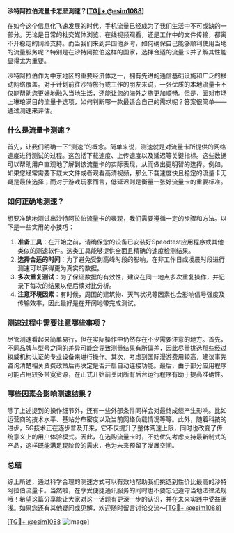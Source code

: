 **沙特阿拉伯流量卡怎麽測速？[[TG💪+ @esim1088](https://t.me/s/esim1088)]**

在如今这个信息化飞速发展的时代，手机流量已经成为了我们生活中不可或缺的一部分。无论是日常的社交媒体浏览、在线视频观看，还是工作中的文件传输，都离不开稳定的网络支持。而当我们来到异国他乡时，如何确保自己能够顺利使用当地的流量服务呢？特别是在沙特阿拉伯这样的国家，选择合适的流量卡并了解其性能显得尤为重要。

沙特阿拉伯作为中东地区的重要经济体之一，拥有先进的通信基础设施和广泛的移动网络覆盖。对于计划前往沙特旅行或工作的朋友来说，一张优质的本地流量卡不仅能帮助您更好地融入当地生活，还能让您的海外之旅更加顺畅。但是，面对市场上琳琅满目的流量卡选项，如何判断哪一款最适合自己的需求呢？答案很简单——通过测速来评估。

### 什么是流量卡测速？

首先，让我们明确一下“测速”的概念。简单来说，测速就是对流量卡所提供的网络速度进行测试的过程。这包括下载速度、上传速度以及延迟等关键指标。这些数据可以帮助用户直观地了解到该流量卡的实际表现，从而做出更明智的选择。例如，如果您经常需要下载大文件或者观看高清视频，那么下载速度快且稳定的流量卡无疑是最佳选择；而对于游戏玩家而言，低延迟则是衡量一张好流量卡的重要标准。

### 如何正确地测速？

想要准确地测试出沙特阿拉伯流量卡的表现，我们需要遵循一定的步骤和方法。以下是一些实用的小技巧：

1. **准备工具**：在开始之前，请确保您的设备已安装好Speedtest应用程序或其他类似的测速软件。这类工具能够提供全面且精确的速度检测结果。
2. **选择合适的时间**：为了避免受到高峰时段的影响，在非工作日或凌晨时段进行测速可以获得更为真实的数据。
3. **多次重复测试**：为了保证数据的有效性，建议在同一地点多次重复操作，并记录下每次的结果以便后续对比分析。
4. **注意环境因素**：有时候，周围的建筑物、天气状况等因素也会影响信号强度及传输效率，因此最好是在开阔地带完成测试。

### 测速过程中需要注意哪些事项？

尽管测速看起来简单易行，但在实际操作中仍然存在不少需要注意的地方。首先，不同品牌与型号之间的差异可能会导致测量结果有所偏差，因此尽量挑选那些经过权威机构认证的专业设备来进行操作。其次，考虑到国际漫游费用较高，建议事先咨询清楚相关资费政策后再决定是否开启自动连接功能。最后，由于部分应用程序可能占用较多带宽资源，在正式开始前关闭所有后台运行程序有助于提高准确性。

### 哪些因素会影响测速结果？

除了上述提到的操作细节外，还有一些外部条件同样会对最终成绩产生影响。比如运营商的技术水平、基站分布密度以及当前网络负载情况等等。此外，随着科技的进步，5G技术正在逐步普及开来，它不仅提升了整体网速上限，同时也改变了传统意义上的用户体验模式。因此，在选购流量卡时，不妨优先考虑支持最新制式的产品，这样既能满足现阶段的需求，也为未来预留了发展空间。

### 总结

综上所述，通过科学合理的测速方式可以有效地帮助我们挑选到性价比最高的沙特阿拉伯流量卡。当然啦，在享受便捷通讯服务的同时也不要忘记遵守当地法律法规哦！希望这篇分享能让大家对这一话题有更深一步的认识，并在未来实践中受益匪浅。如果您还有其他疑问或见解，欢迎随时留言讨论交流～[[TG💪+ @esim1088](https://t.me/s/esim1088)]

[[TG💪+ @esim1088](https://t.me/s/esim1088) ![Image](https://i.postimg.cc/4NQfJmqS/Snipaste-2025-05-13-00-14-12.png)]